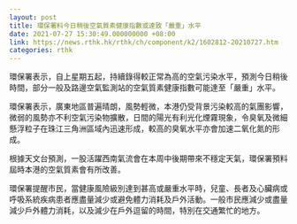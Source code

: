 ```yaml
---
layout: post
title: 環保署料今日稍後空氣質素健康指數或達致「嚴重」水平
date: 2021-07-27 15:30:49.000000000 +08:00
link: https://news.rthk.hk/rthk/ch/component/k2/1602812-20210727.htm
categories: rthk
---
```


環保署表示，自上星期五起，持續錄得較正常為高的空氣污染水平，預測今日稍後時間，部分一般及路邊空氣監測站的空氣質素健康指數可能達至「嚴重」水平。

環保署表示，廣東地區普遍晴朗，風勢輕微，本港仍受背景污染較高的氣團影響，微弱的風勢亦不利空氣污染物擴散，日間的陽光有利光化煙霧現象，令臭氧及微細懸浮粒子在珠江三角洲區域內迅速形成，較高的臭氧水平亦會加速二氧化氮的形成。

根據天文台預測，一股活躍西南氣流會在本周中後期帶來不穩定天氣，環保署預料屆時本港的空氣質素會有所改善。

環保署提醒市民，當健康風險級別達到甚高或嚴重水平時，兒童、長者及心臟病或呼吸系統疾病患者應盡量減少或避免體力消耗及戶外活動。一般市民應減少或盡量減少戶外體力消耗，以及減少在戶外逗留的時間，特別在交通繁忙的地方。
